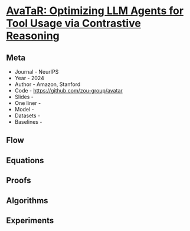 # [ AvaTaR: Optimizing LLM Agents for Tool Usage via Contrastive Reasoning ](https://openreview.net/forum?id=N4quRxE19p)

## Meta

* Journal   - NeurIPS  
* Year      - 2024
* Author    - Amazon, Stanford
* Code      - https://github.com/zou-group/avatar
* Slides    - 
* One liner - 
* Model     - 
* Datasets  - 
* Baselines - 

## Flow

## Equations

## Proofs

## Algorithms

## Experiments
